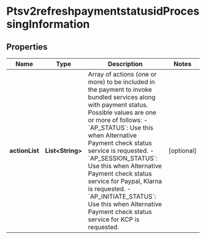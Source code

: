 
# Ptsv2refreshpaymentstatusidProcessingInformation

## Properties
Name | Type | Description | Notes
------------ | ------------- | ------------- | -------------
**actionList** | **List&lt;String&gt;** | Array of actions (one or more) to be included in the payment to invoke bundled services along with payment status.  Possible values are one or more of follows:   - &#x60;AP_STATUS&#x60;: Use this when Alternative Payment check status service is requested.   - &#x60;AP_SESSION_STATUS&#x60;: Use this when Alternative Payment check status service for Paypal, Klarna is requested.   - &#x60;AP_INITIATE_STATUS&#x60;: Use this when Alternative Payment check status service for KCP is requested.  |  [optional]



